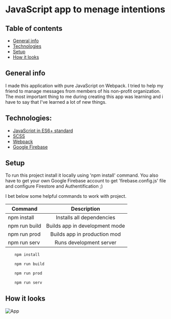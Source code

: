 # JavaScript app to menage intentions

## Table of contents

* [General info](#general-info)
* [Technologies](#technologies)
* [Setup](#setup)
* [How it looks](#how-it-looks)

## General info

I made this application with pure JavaScript on Webpack. I tried to help my friend to manage messages from members of his non-profit organization. The most important thing to me during creating this app was learning and i have to say that I've learned a lot of new things.

## Technologies:

* [JavaScript in ES6+ standard]('https://github.com/search?q=javascript)
* [SCSS]('https://sass-lang.com/)
* [Webpack]('https://github.com/webpack/webpack')
* [Google Firebase]('https://firebase.google.com/)

## Setup

To run this project install it locally using 'npm install' command. You also have to get your own Google Firebase account to get 'firebase.config.js' file and configure Firestore and Authentification ;)

I bet below some helpful commands to work with project.


| Command        | Description  |
| ------------- |:-------------:|
| npm install      | Installs all dependencies |
| npm run build     | Builds app in development mode |
| npm run prod | Builds app in production mod  |
| npm run serv  | Runs development server |

```bash
    npm install

    npm run build

    npm run prod

    npm run serv
```

## How it looks

![App](https://www.archbrzegkrzyz.archidiecezja.wroc.pl/skrzynka-intencji/Capture.PNG)

